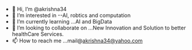 - 👋 Hi, I’m @akrishna34
- 👀 I’m interested in --AI, robtics and computation
- 🌱 I’m currently learning ...AI and BigData
- 💞️ I’m looking to collaborate on ...New Innovation and Solution to better healthCare Services.
- 📫 How to reach me ...mail@akrishna34@yahoo.com

<!---
akrishna34/akrishna34 is a ✨ special ✨ repository because its `README.md` (this file) appears on your GitHub profile.
You can click the Preview link to take a look at your changes.
--->
